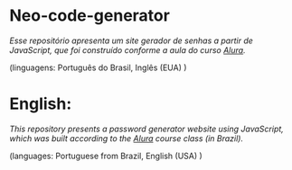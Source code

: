 # Neo-code-generator
_Esse repositório apresenta um site gerador de senhas a partir de JavaScript, que foi construído conforme a aula do curso [Alura](https://alura.com.br)._

(linguagens: Português do Brasil, Inglês (EUA) )

# English:
_This repository presents a password generator website using JavaScript, which was built according to the [Alura](https://alura.com.br) course class (in Brazil)._

(languages: Portuguese from Brazil, English (USA) )
